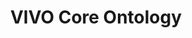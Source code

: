 ---
schema: default
title: VIVO Core Ontology
notes: >-
  An ontology of academic and research domain, developed in the framework of the
  VIVO project
organization: DataScientia Foundation
resources:
  - name: VIVO.UAN.owl
    url: >-
      http://git.knowdive.disi.unitn.it:8080/knowledge/LiveKnowledge/SREP/VIVO_Schema/input/raw/master/VIVO.UAN.owl
    format: owl
    description: >-
      An ontology of academic and research domain, developed in the framework of
      the VIVO project.
    license: Creative Commons Attribution 4.0
    status: Unannotated
    byteSize: '478.556'
    issued: '2014-07-12'
    language: en
    modified: '17 March 2020, 21:43 (UTC+01:00)'
    OntologyEngineeringTool: Protégé
    ontologyLanguage: owl
    ontologySyntax: rdf
    example: Unknown
    ReferenceLKRepository: SREP
    referenceOntology: Unknown
    referenceDatasets: Unknown
distribution: vivo-owl
keyword: Academy
publisher: DataScientia Foundation
category:
  - Academia
versionNotes: '2017:  Annual review - OK'
landingPage: 'http://www.vivoweb.org/download'
accessRigths: Public
creator: VIVO Project Partners
hasVersion: Unknown
isVersionOf: Unknown
issued: '2014-07-12'
modified: '17 March 2020, 21:43 (UTC+01:00)'
language: en
provenance: 'LOV Version: 2017-04-06'
page: 'http://vivoweb.org/ontology/core'
wasGeneratedBy: VIVO Project
versionInfo: Version 1.6
formalityLevel: Teleontology
OntologyEngineeringMethodology: 'https://cns.iu.edu/docs/publications/2012-borner-vivobook.pdf#page=33'
acronym: vivo
CompetencyQuestion: Unknown
preferredNamespacePrefix: core
toDoList: To completely annotate.
namespacesGenerated: unknown
namespacesReused: Unknown
datasetLevel: Knowledge Level(L3-4)
spatialExtent: Unknown
temporalExtent: Unknown
datLicense: Creative Commons
DatOwner: Unknown
DatPublicationTimeStamp: Unknown
---